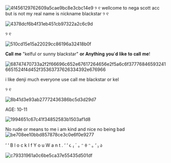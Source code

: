 

 ![4f456129762609a5cae9bc8e3cbc14e9](https://github.com/user-attachments/assets/d29ff83a-c103-47bb-98c6-e31cdebf0757)
୨
୧ wellcome to nega scott acc but is not my real name is nickname blackstar ୨
୧



![4378dcf6b4f31eb451cb97322a2c6c9d](https://github.com/user-attachments/assets/03b8d999-edb8-4181-8602-c3d98c90ea1d)

୨
୧

![510cd15e15a22029cc86196a32418b0f](https://github.com/user-attachments/assets/f238685f-a809-47fe-9534-a7f8178db009)


𝐂𝐚𝐥𝐥 𝐦𝐞 "kelful or sunny blackstar" 𝐨𝐫 𝐀𝐧𝐲𝐭𝐡𝐢𝐧𝐠 𝐲𝐨𝐮'𝐝 𝐥𝐢𝐤𝐞 𝐭𝐨 𝐜𝐚𝐥𝐥 𝐦𝐞!


![68747470733a2f2f66696c652e67617264656e2f5a6c6f377768465932416651524f4d452f35363737626334392e676966](https://github.com/user-attachments/assets/5f784164-72e5-43d2-897a-6e90fb90bdb5)

i like denji much everyone use call me blackstar or kel




 
୨
୧


![8b41d3e93ab27772436386bc5d3d29d7](https://github.com/user-attachments/assets/c5b23b75-120f-48aa-9f18-2cf20c59ea00)

AGE: 10-11

![1994651c67c41f34852583b1503af1d8](https://github.com/user-attachments/assets/27e1b739-e13f-4edc-b79f-581ab33c594e)


No rude or means to me i am kind and nice no being bad
![be708ee10bbd857878ce3c0e6f0e9277](https://github.com/user-attachments/assets/9d95c42f-e7ac-4956-82c7-2ce682e664f7)

‘
‘
B
l
o
c
k
I
f
Y
o
u
W
a
n
t
.
‘
‘
૮
₍
´
｡
ᵔ
ꈊ
ᵔ
｡
‘
₎
ა



![c79331961a0c6be5ca37e55435d501df](https://github.com/user-attachments/assets/6caaf623-9f62-43d1-a8f9-fe36902a71e6)



